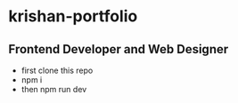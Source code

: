 # krishan-portfolio

Frontend Developer and Web Designer
-----------------------------------


* first clone this repo
* npm i
* then npm run dev
